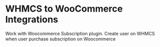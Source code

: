 # WHMCS to WooCommerce Integrations
Work with Woocommerce Subscription plugin.
Create user on WHMCS when user purchase subscription on Woocommerce
